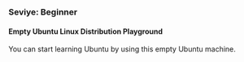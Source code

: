 ###  Seviye: Beginner

#### Empty Ubuntu Linux Distribution Playground  

You can start learning Ubuntu by using this empty Ubuntu machine.  

